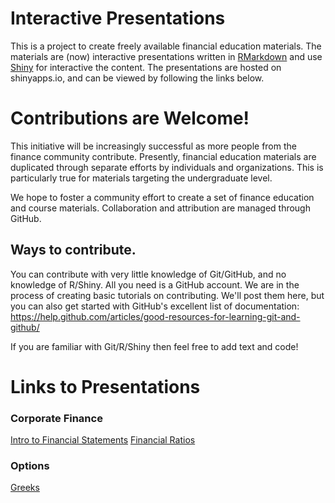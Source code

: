 # Interactive Presentations

This is a project to create freely available financial education materials. The materials are (now) interactive presentations written in [RMarkdown](http://rmarkdown.rstudio.com/) and use [Shiny](http://shiny.rstudio.com/) for interactive the content.  The presentations are hosted on shinyapps.io, and can be viewed by following the links below.  

# Contributions are Welcome!

This initiative will be increasingly successful as more people from the finance community contribute.  Presently, financial education materials are duplicated through separate efforts by individuals and organizations. This is particularly true for materials targeting the undergraduate level.

We hope to foster a community effort to create a set of finance education and course materials. Collaboration and attribution are managed through GitHub.

## Ways to contribute.

You can contribute with very little knowledge of Git/GitHub, and no knowledge of R/Shiny.  All you need is a GitHub account.  We are in the process of creating basic tutorials on contributing. We'll post them here, but you can also get started with GitHub's excellent list of documentation: https://help.github.com/articles/good-resources-for-learning-git-and-github/

If you are familiar with Git/R/Shiny then feel free to add text and code!  

# Links to Presentations

### Corporate Finance

[Intro to Financial Statements](https://micfm.shinyapps.io/basic_financial_statements)
[Financial Ratios](https://micfm.shinyapps.io/Financial_Ratios)


### Options

[Greeks](https://micfm.shinyapps.io/greeks)
